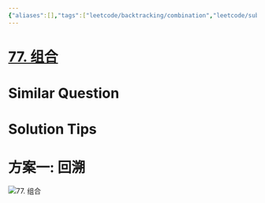 ```yaml
---
{"aliases":[],"tags":["leetcode/backtracking/combination","leetcode/sub/sequence"],"review-dates":[],"dg-publish":true,"difficulty":"medium","date-created":"2023-06-21-Wed, 2:45:54 pm","date-modified":"2023-06-21-Wed, 2:46:54 pm","permalink":"/programming/basic/leetcode/77. 组合/","dgPassFrontmatter":true}
---
```



# [77. 组合](https://leetcode.cn/problems/combinations/)

# Similar Question

# Solution Tips

# 方案一: 回溯

![77. 组合](../algorithm/backtracking.md#77.%20组合)
